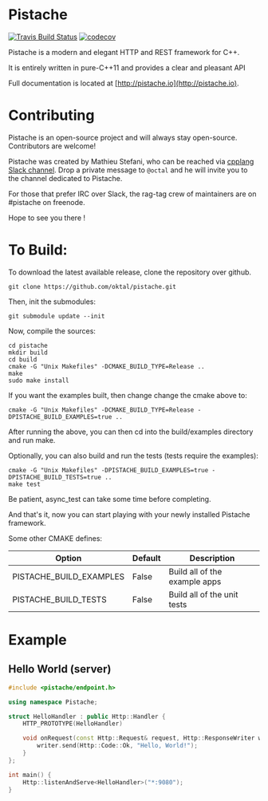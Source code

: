 # Pistache

[![Travis Build Status](https://travis-ci.org/arthurafarias/pistache.svg?branch=master)](https://travis-ci.org/arthurafarias/pistache)
[![codecov](https://codecov.io/gh/arthurafarias/pistache/branch/master/graph/badge.svg)](https://codecov.io/gh/arthurafarias/pistache)

Pistache is a modern and elegant HTTP and REST framework for C++.

It is entirely written in pure-C++11 and provides a clear and pleasant API

Full documentation is located at [http://pistache.io](http://pistache.io).

# Contributing

Pistache is an open-source project and will always stay open-source.  Contributors are welcome!

Pistache was created by Mathieu Stefani, who can be reached via [cpplang Slack channel](https://cpplang.now.sh/). Drop a private message to `@octal` and he will invite you to the channel dedicated to Pistache.

For those that prefer IRC over Slack, the rag-tag crew of maintainers are on #pistache on freenode.

Hope to see you there !

# To Build:

To download the latest available release, clone the repository over github.

    git clone https://github.com/oktal/pistache.git

Then, init the submodules:

    git submodule update --init

Now, compile the sources:

    cd pistache
    mkdir build
    cd build
    cmake -G "Unix Makefiles" -DCMAKE_BUILD_TYPE=Release ..
    make
    sudo make install

If you want the examples built, then change change the cmake above to:

    cmake -G "Unix Makefiles" -DCMAKE_BUILD_TYPE=Release -DPISTACHE_BUILD_EXAMPLES=true ..

After running the above, you can then cd into the build/examples directory and run make.

Optionally, you can also build and run the tests (tests require the examples):

    cmake -G "Unix Makefiles" -DPISTACHE_BUILD_EXAMPLES=true -DPISTACHE_BUILD_TESTS=true ..
    make test

Be patient, async_test can take some time before completing.

And that's it, now you can start playing with your newly installed Pistache framework.

Some other CMAKE defines:

| Option                    | Default     | Description                                                 |
|---------------------------|-------------|-------------------------------------------------------------|
| PISTACHE_BUILD_EXAMPLES   | False       | Build all of the example apps                               |
| PISTACHE_BUILD_TESTS      | False       | Build all of the unit tests                                 |

# Example

## Hello World (server)

```cpp
#include <pistache/endpoint.h>

using namespace Pistache;

struct HelloHandler : public Http::Handler {
    HTTP_PROTOTYPE(HelloHandler)

    void onRequest(const Http::Request& request, Http::ResponseWriter writer) {
        writer.send(Http::Code::Ok, "Hello, World!");
    }
};

int main() {
    Http::listenAndServe<HelloHandler>("*:9080");
}
```
